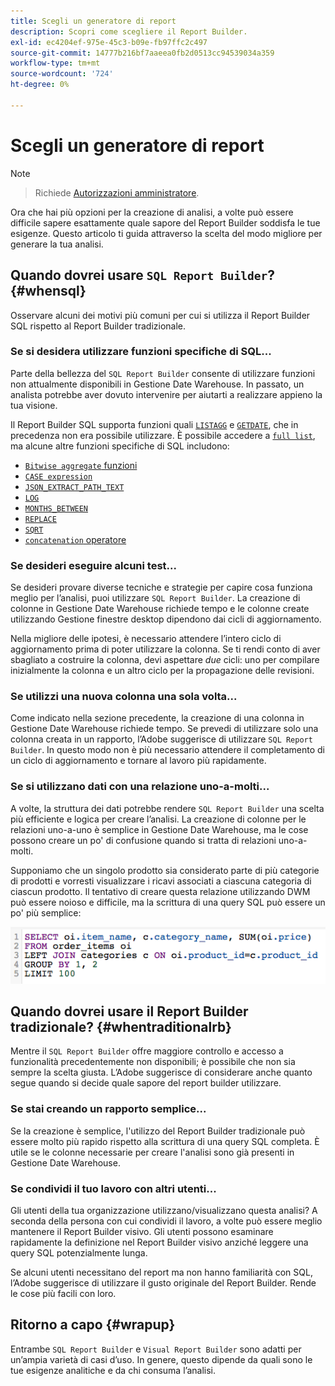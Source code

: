 ```yaml
---
title: Scegli un generatore di report
description: Scopri come scegliere il Report Builder.
exl-id: ec4204ef-975e-45c3-b09e-fb97ffc2c497
source-git-commit: 14777b216bf7aaeea0fb2d0513cc94539034a359
workflow-type: tm+mt
source-wordcount: '724'
ht-degree: 0%

---
```


# Scegli un generatore di report

>[!NOTE]
>>Richiede [Autorizzazioni amministratore](../../administrator/user-management/user-management.md).


Ora che hai più opzioni per la creazione di analisi, a volte può essere difficile sapere esattamente quale sapore del Report Builder soddisfa le tue esigenze. Questo articolo ti guida attraverso la scelta del modo migliore per generare la tua analisi.

## Quando dovrei usare `SQL Report Builder`? {#whensql}

Osservare alcuni dei motivi più comuni per cui si utilizza il Report Builder SQL rispetto al Report Builder tradizionale.

### Se si desidera utilizzare funzioni specifiche di SQL...

Parte della bellezza del `SQL Report Builder` consente di utilizzare funzioni non attualmente disponibili in Gestione Date Warehouse. In passato, un analista potrebbe aver dovuto intervenire per aiutarti a realizzare appieno la tua visione.

Il Report Builder SQL supporta funzioni quali [`LISTAGG`](https://docs.aws.amazon.com/redshift/latest/dg/r_LISTAGG.html) e [`GETDATE`](https://docs.aws.amazon.com/redshift/latest/dg/r_GETDATE.html), che in precedenza non era possibile utilizzare. È possibile accedere a [`full list`](https://docs.aws.amazon.com/redshift/latest/dg/c_SQL_functions.html), ma alcune altre funzioni specifiche di SQL includono:

* [`Bitwise aggregate` funzioni](https://docs.aws.amazon.com/redshift/latest/dg/c_bitwise_aggregate_functions.html)
* [`CASE expression`](https://docs.aws.amazon.com/redshift/latest/dg/r_CASE_function.html)
* [`JSON_EXTRACT_PATH_TEXT`](https://docs.aws.amazon.com/redshift/latest/dg/JSON_EXTRACT_PATH_TEXT.html)
* [`LOG`](https://docs.aws.amazon.com/redshift/latest/dg/r_LOG.html)
* [`MONTHS_BETWEEN`](https://docs.aws.amazon.com/redshift/latest/dg/r_MONTHS_BETWEEN_function.html)
* [`REPLACE`](https://docs.aws.amazon.com/redshift/latest/dg/r_REPLACE.html)
* [`SQRT`](https://docs.aws.amazon.com/redshift/latest/dg/r_SQRT.html)
* [`concatenation` operatore](https://docs.aws.amazon.com/redshift/latest/dg/r_concat_op.html)

### Se desideri eseguire alcuni test...

Se desideri provare diverse tecniche e strategie per capire cosa funziona meglio per l’analisi, puoi utilizzare `SQL Report Builder`. La creazione di colonne in Gestione Date Warehouse richiede tempo e le colonne create utilizzando Gestione finestre desktop dipendono dai cicli di aggiornamento.

Nella migliore delle ipotesi, è necessario attendere l’intero ciclo di aggiornamento prima di poter utilizzare la colonna. Se ti rendi conto di aver sbagliato a costruire la colonna, devi aspettare *due* cicli: uno per compilare inizialmente la colonna e un altro ciclo per la propagazione delle revisioni.

### Se utilizzi una nuova colonna una sola volta...

Come indicato nella sezione precedente, la creazione di una colonna in Gestione Date Warehouse richiede tempo. Se prevedi di utilizzare solo una colonna creata in un rapporto, l’Adobe suggerisce di utilizzare `SQL Report Builder`. In questo modo non è più necessario attendere il completamento di un ciclo di aggiornamento e tornare al lavoro più rapidamente.

### Se si utilizzano dati con una relazione uno-a-molti...

A volte, la struttura dei dati potrebbe rendere `SQL Report Builder` una scelta più efficiente e logica per creare l’analisi. La creazione di colonne per le relazioni uno-a-uno è semplice in Gestione Date Warehouse, ma le cose possono creare un po&#39; di confusione quando si tratta di relazioni uno-a-molti.

Supponiamo che un singolo prodotto sia considerato parte di più categorie di prodotti e vorresti visualizzare i ricavi associati a ciascuna categoria di ciascun prodotto. Il tentativo di creare questa relazione utilizzando DWM può essere noioso e difficile, ma la scrittura di una query SQL può essere un po&#39; più semplice:

![](../../assets/When_should_I_use_the_RB_2.png)

## Quando dovrei usare il Report Builder tradizionale? {#whentraditionalrb}

Mentre il `SQL Report Builder` offre maggiore controllo e accesso a funzionalità precedentemente non disponibili; è possibile che non sia sempre la scelta giusta. L’Adobe suggerisce di considerare anche quanto segue quando si decide quale sapore del report builder utilizzare.

### Se stai creando un rapporto semplice...

Se la creazione è semplice, l&#39;utilizzo del Report Builder tradizionale può essere molto più rapido rispetto alla scrittura di una query SQL completa. È utile se le colonne necessarie per creare l&#39;analisi sono già presenti in Gestione Date Warehouse.

### Se condividi il tuo lavoro con altri utenti...

Gli utenti della tua organizzazione utilizzano/visualizzano questa analisi? A seconda della persona con cui condividi il lavoro, a volte può essere meglio mantenere il Report Builder visivo. Gli utenti possono esaminare rapidamente la definizione nel Report Builder visivo anziché leggere una query SQL potenzialmente lunga.

Se alcuni utenti necessitano del report ma non hanno familiarità con SQL, l’Adobe suggerisce di utilizzare il gusto originale del Report Builder. Rende le cose più facili con loro.

## Ritorno a capo {#wrapup}

Entrambe `SQL Report Builder` e `Visual Report Builder` sono adatti per un’ampia varietà di casi d’uso. In genere, questo dipende da quali sono le tue esigenze analitiche e da chi consuma l’analisi.
